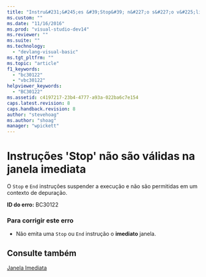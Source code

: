 ```yaml
---
title: "Instru&#231;&#245;es &#39;Stop&#39; n&#227;o s&#227;o v&#225;lidas na janela imediata | Microsoft Docs"
ms.custom: ""
ms.date: "11/16/2016"
ms.prod: "visual-studio-dev14"
ms.reviewer: ""
ms.suite: ""
ms.technology: 
  - "devlang-visual-basic"
ms.tgt_pltfrm: ""
ms.topic: "article"
f1_keywords: 
  - "bc30122"
  - "vbc30122"
helpviewer_keywords: 
  - "BC30122"
ms.assetid: c4197217-23b4-4777-a93a-022ba6c7e154
caps.latest.revision: 8
caps.handback.revision: 8
author: "stevehoag"
ms.author: "shoag"
manager: "wpickett"
---
```

# Instru&#231;&#245;es &#39;Stop&#39; n&#227;o s&#227;o v&#225;lidas na janela imediata
O `Stop` e `End` instruções suspender a execução e não são permitidas em um contexto de depuração.  
  
 **ID do erro:** BC30122  
  
### Para corrigir este erro  
  
-   Não emita uma `Stop` ou `End` instrução o **imediato** janela.  
  
## Consulte também  
 [Janela Imediata](/visual-studio/ide/reference/immediate-window)